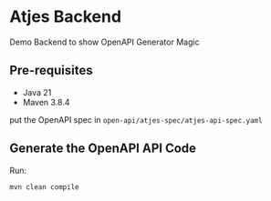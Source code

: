#  Atjes Backend

Demo Backend to show OpenAPI Generator Magic

## Pre-requisites

- Java 21
- Maven 3.8.4

put the OpenAPI spec in `open-api/atjes-spec/atjes-api-spec.yaml`

## Generate the OpenAPI API Code

Run:

    mvn clean compile


